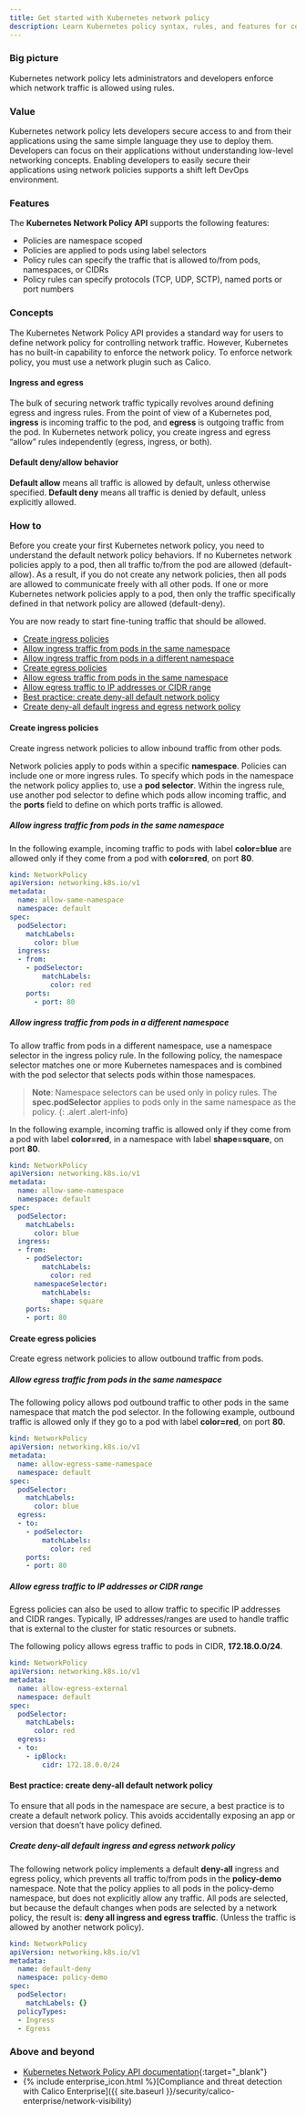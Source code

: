 ```yaml
---
title: Get started with Kubernetes network policy
description: Learn Kubernetes policy syntax, rules, and features for controlling network traffic.
---
```


### Big picture

Kubernetes network policy lets administrators and developers enforce which network traffic is allowed using rules.

### Value

Kubernetes network policy lets developers secure access to and from their applications using the same simple language they use to deploy them. Developers can focus on their applications without understanding low-level networking concepts. Enabling developers to easily secure their applications using network policies supports a shift left DevOps environment.

### Features

The **Kubernetes Network Policy API** supports the following features:

- Policies are namespace scoped
- Policies are applied to pods using label selectors
- Policy rules can specify the traffic that is allowed to/from pods, namespaces, or CIDRs
- Policy rules can specify protocols (TCP, UDP, SCTP), named ports or port numbers

### Concepts

The Kubernetes Network Policy API provides a standard way for users to define network policy for controlling network traffic. However, Kubernetes has no built-in capability to enforce the network policy. To enforce network policy, you must use a network plugin such as Calico.

#### Ingress and egress

The bulk of securing network traffic typically revolves around defining egress and ingress rules. From the point of view of a Kubernetes pod, **ingress** is incoming traffic to the pod, and **egress** is outgoing traffic from the pod. In Kubernetes network policy, you create ingress and egress “allow” rules independently (egress, ingress, or both).

#### Default deny/allow behavior

**Default allow** means all traffic is allowed by default, unless otherwise specified.
**Default deny** means all traffic is denied by default, unless explicitly allowed.

### How to

Before you create your first Kubernetes network policy, you need to understand the default network policy behaviors. If no Kubernetes network policies apply to a pod, then all traffic to/from the pod are allowed (default-allow). As a result, if you do not create any network policies, then all pods are allowed to communicate freely with all other pods. If one or more Kubernetes network policies apply to a pod, then only the traffic specifically defined in that network policy are allowed (default-deny).

You are now ready to start fine-tuning traffic that should be allowed.

- [Create ingress policies](#create-ingress-policies)
- [Allow ingress traffic from pods in the same namespace](#allow-ingress-traffic-from-pods-in-the-same-namespace)
- [Allow ingress traffic from pods in a different namespace](#allow-ingress-traffic-from-pods-in-a-different-namespace)
- [Create egress policies](#create-egress-policies)
- [Allow egress traffic from pods in the same namespace](#allow-egress-traffic-from-pods-in-the-same-namespace)
- [Allow egress traffic to IP addresses or CIDR range](#allow-egress-traffic-to-ip-addresses-or-cidr-range)
- [Best practice: create deny-all default network policy](#best-practice-create-deny-all-default-network-policy)
- [Create deny-all default ingress and egress network policy](#create-deny-all-default-ingress-and-egress-network-policy)

#### Create ingress policies

Create ingress network policies to allow inbound traffic from other pods.

Network policies apply to pods within a specific **namespace**. Policies can include one or more ingress rules. To specify which pods in the namespace the network policy applies to, use a **pod selector**. Within the ingress rule, use another pod selector to define which pods allow incoming traffic, and the **ports** field to define on which ports traffic is allowed.

##### Allow ingress traffic from pods in the same namespace

In the following example, incoming traffic to pods with label **color=blue** are allowed only if they come from a pod with **color=red**, on port **80**.

```yaml
kind: NetworkPolicy
apiVersion: networking.k8s.io/v1
metadata:
  name: allow-same-namespace
  namespace: default
spec:
  podSelector:
    matchLabels:
      color: blue
  ingress:
  - from:
    - podSelector:
        matchLabels:
          color: red
    ports:
      - port: 80
```

##### Allow ingress traffic from pods in a different namespace

To allow traffic from pods in a different namespace, use a namespace selector in the ingress policy rule. In the following policy, the namespace selector matches one or more Kubernetes namespaces and is combined with the pod selector that selects pods within those namespaces.

>**Note**: Namespace selectors can be used only in policy rules. The **spec.podSelector** applies to pods only in the same namespace as the policy.
{: .alert .alert-info}

In the following example, incoming traffic is allowed only if they come from a pod with label **color=red**, in a namespace with label **shape=square**, on port **80**.

```yaml
kind: NetworkPolicy
apiVersion: networking.k8s.io/v1
metadata:
  name: allow-same-namespace
  namespace: default
spec:
  podSelector:
    matchLabels:
      color: blue
  ingress:
  - from:
    - podSelector:
        matchLabels:
          color: red
      namespaceSelector:
        matchLabels:
          shape: square
    ports:
    - port: 80
```

#### Create egress policies

Create egress network policies to allow outbound traffic from pods.

##### Allow egress traffic from pods in the same namespace

The following policy allows pod outbound traffic to other pods in the same namespace that match the pod selector. In the following example, outbound traffic is allowed only if they go to a pod with label **color=red**, on port **80**.

```yaml
kind: NetworkPolicy
apiVersion: networking.k8s.io/v1
metadata:
  name: allow-egress-same-namespace
  namespace: default
spec:
  podSelector:
    matchLabels:
      color: blue
  egress:
  - to:
    - podSelector:
        matchLabels:
          color: red
    ports:
    - port: 80
```

##### Allow egress traffic to IP addresses or CIDR range

Egress policies can also be used to allow traffic to specific IP addresses and CIDR ranges. Typically, IP addresses/ranges are used to handle traffic that is external to the cluster for static resources or subnets.

The following policy allows egress traffic to pods in CIDR, **172.18.0.0/24**.

```yaml
kind: NetworkPolicy
apiVersion: networking.k8s.io/v1
metadata:
  name: allow-egress-external
  namespace: default
spec:
  podSelector:
    matchLabels:
      color: red
  egress:
  - to:
    - ipBlock:
        cidr: 172.18.0.0/24
```

#### Best practice: create deny-all default network policy

To ensure that all pods in the namespace are secure, a best practice is to create a default network policy. This avoids accidentally exposing an app or version that doesn’t have policy defined.

##### Create deny-all default ingress and egress network policy

The following network policy implements a default **deny-all** ingress and egress policy, which prevents all traffic to/from pods in the **policy-demo** namespace. Note that the policy applies to all pods in the policy-demo namespace, but does not explicitly allow any traffic. All pods are selected, but because the default changes when pods are selected by a network policy, the result is: **deny all ingress and egress traffic**. (Unless the traffic is allowed by another network policy).

```yaml
kind: NetworkPolicy
apiVersion: networking.k8s.io/v1
metadata:
  name: default-deny
  namespace: policy-demo
spec:
  podSelector:
    matchLabels: {}
  policyTypes:
  - Ingress
  - Egress
```

### Above and beyond

- [Kubernetes Network Policy API documentation](https://kubernetes.io/docs/reference/generated/kubernetes-api/v1.13/#networkpolicy-v1-networking-k8s-io){:target="_blank"}
- {% include enterprise_icon.html %}[Compliance and threat detection with Calico Enterprise]({{ site.baseurl }}/security/calico-enterprise/network-visibility)
